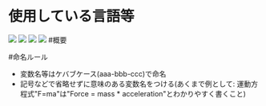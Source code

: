 # 使用している言語等
<img src="https://img.shields.io/badge/-HTML-{000000}.svg?logo=HTML"> <img src="https://img.shields.io/badge/-CSS-{000000}.svg?logo=CSS"> <img src="https://img.shields.io/badge/-Javascript-{000000}.svg?logo=Javascript"> <img src="https://img.shields.io/badge/-React-{000000}.svg?logo=React">
#概要

#命名ルール
- 変数名等はケバブケース(aaa-bbb-ccc)で命名
- 記号などで省略せずに意味のある変数名をつける(あくまで例として: 運動方程式"F=ma"は"Force = mass * acceleration"とわかりやすく書くこと)
